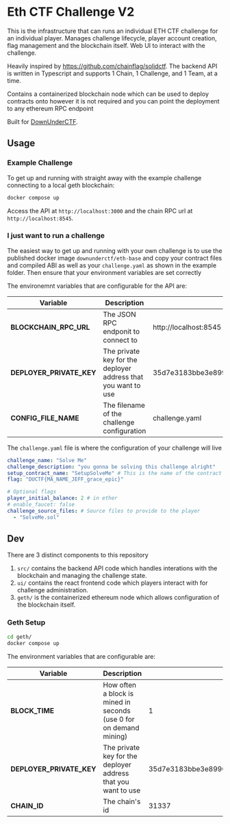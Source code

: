 # Eth CTF Challenge V2
This is the infrastructure that can runs an individual ETH CTF challenge
for an individual player. Manages challenge lifecycle, player account creation, flag
management and the blockchain itself. Web UI to interact with the challenge.

Heavily inspired by https://github.com/chainflag/solidctf. The backend API is
written in Typescript and supports 1 Chain, 1 Challenge,  and 1 Team, at a time.

Contains a containerized blockchain node which can be used to deploy contracts onto however it is not required and you can point the deployment to any ethereum RPC endpoint

Built for [DownUnderCTF](https://downunderctf.com).

## Usage

### Example Challenge

To get up and running with straight away with the example challenge connecting
to a local geth blockchain: 

```bash
docker compose up
```

Access the API at `http://localhost:3000` and the chain RPC url at
`http://localhost:8545`.

### I just want to run a challenge

The easiest way to get up and running with your own challenge is to use the published docker image `downunderctf/eth-base` and copy your contract files and compiled ABI as well as your `challenge.yaml` as shown in the example folder. Then ensure that your environment variables are set correctly

The environemnt variables that are configurable for the API are:

|Variable|Description|DEFAULT|
|---|---|---|
| **BLOCKCHAIN_RPC_URL** | The JSON RPC endponit to connect to | http://localhost:8545|
| **DEPLOYER_PRIVATE_KEY** | The private key for the deployer address that you want to use | 35d7e3183bbe3e89907724a7c50a1e3f7207af30d169812534558f3591e27b30|
| **CONFIG_FILE_NAME** | The filename of the challenge configuration | challenge.yaml|

The `challenge.yaml` file is where the configuration of your challenge will live

```yaml
challenge_name: "Solve Me" 
challenge_description: "you gonna be solving this challenge alright"
setup_contract_name: "SetupSolveMe" # This is the name of the contract that should deploy your challenge and check if it is complete. It should inherit the Setup.sol contract
flag: "DUCTF{MA_NAME_JEFF_grace_epic}"

# Optional flags
player_initial_balance: 2 # in ether
# enable_faucet: false
challenge_source_files: # Source files to provide to the player
  - "SolveMe.sol"
```

## Dev

There are 3 distinct components to this repository

1. `src/` contains the backend API code which handles interations with the blockchain and managing the challenge state.
2. `ui/` contains the react frontend code which players interact with for challenge administration.
3. `geth/` is the containerized ethereum node which allows configuration of the blockchain itself. 


### Geth Setup

```bash
cd geth/
docker compose up 
```

The environment variables that are configurable are:

|Variable|Description|DEFAULT|
|---|---|---|
| **BLOCK_TIME** | How often a block is mined in seconds (use 0 for on demand mining) | 1|
| **DEPLOYER_PRIVATE_KEY** | The private key for the deployer address that you want to use | 35d7e3183bbe3e89907724a7c50a1e3f7207af30d169812534558f3591e27b30|
| **CHAIN_ID** | The chain's id| 31337|